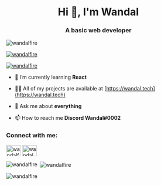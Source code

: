 <h1 align="center">Hi 👋, I'm Wandal</h1>
<h3 align="center">A basic web developer</h3>

<p align="left"> <img src="https://komarev.com/ghpvc/?username=wandalfire&label=Profile%20views&color=0e75b6&style=flat" alt="wandalfire" /> </p>

<p align="left"> <a href="https://github.com/ryo-ma/github-profile-trophy"><img src="https://github-profile-trophy.vercel.app/?username=wandalfire" alt="wandalfire" /></a> </p>

<p align="left"> <a href="https://twitter.com/wandalfire" target="blank"><img src="https://img.shields.io/twitter/follow/wandalfire?logo=twitter&style=for-the-badge" alt="wandalfire" /></a> </p>

- 🌱 I’m currently learning **React**

- 👨‍💻 All of my projects are available at [https://wandal.tech](https://wandal.tech)

- 💬 Ask me about **everything**

- 📫 How to reach me **Discord Wandal#0002**

<h3 align="left">Connect with me:</h3>
<p align="left">
<a href="https://twitter.com/wandalfire" target="blank"><img align="center" src="https://raw.githubusercontent.com/rahuldkjain/github-profile-readme-generator/master/src/images/icons/Social/twitter.svg" alt="wandalfire" height="30" width="40" /></a>
<a href="https://instagram.com/wandal.xyz" target="blank"><img align="center" src="https://raw.githubusercontent.com/rahuldkjain/github-profile-readme-generator/master/src/images/icons/Social/instagram.svg" alt="wandal.xyz" height="30" width="40" /></a>
</p>



<p><img align="left" src="https://github-readme-stats.vercel.app/api/top-langs?username=wandalfire&show_icons=true&locale=en&layout=compact" alt="wandalfire" /></p>

<p>&nbsp;<img align="center" src="https://github-readme-stats.vercel.app/api?username=wandalfire&show_icons=true&locale=en" alt="wandalfire" /></p>

<p><img align="center" src="https://github-readme-streak-stats.herokuapp.com/?user=wandalfire&" alt="wandalfire" /></p>
